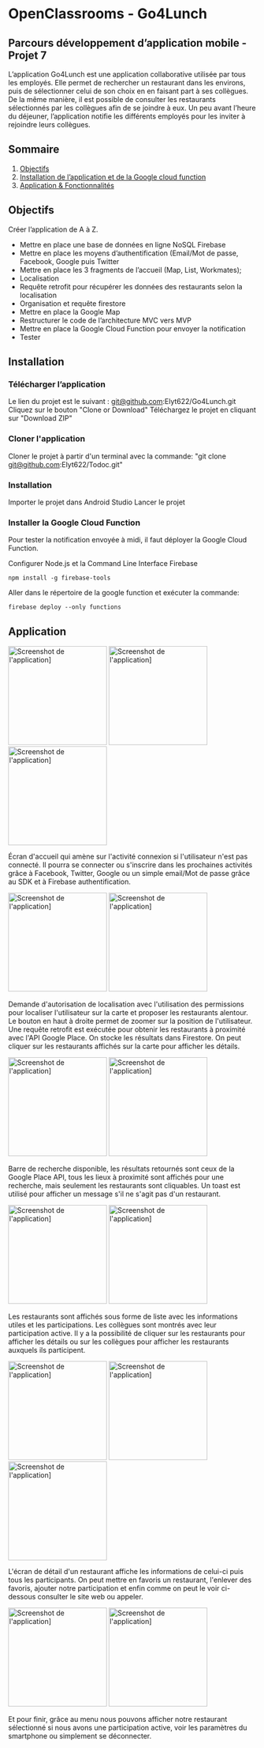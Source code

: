 # OpenClassrooms - Go4Lunch

## Parcours développement d’application mobile - Projet 7

L’application Go4Lunch est une application collaborative utilisée par tous les employés. Elle permet de rechercher un restaurant dans les environs, puis de sélectionner celui de son choix en en faisant part à ses collègues. De la même manière, il est possible de consulter les restaurants sélectionnés par les collègues afin de se joindre à eux. Un peu avant l’heure du déjeuner, l’application notifie les différents employés pour les inviter à rejoindre leurs collègues.

## Sommaire
1. [Objectifs](#objectifs)
2. [Installation de l’application et de la Google cloud function](#installation)
3. [Application & Fonctionnalités](#application)

## Objectifs
Créer l’application de A à Z.

- Mettre en place une base de données en ligne NoSQL Firebase
- Mettre en place les moyens d’authentification (Email/Mot de passe, Facebook, Google puis Twitter
- Mettre en place les 3 fragments de l’accueil (Map, List, Workmates);
- Localisation
- Requête retrofit pour récupérer les données des restaurants selon la localisation
- Organisation et requête firestore
- Mettre en place la Google Map
- Restructurer le code de l’architecture MVC vers MVP
- Mettre en place la Google Cloud Function pour envoyer la notification
- Tester

## Installation

### Télécharger l’application

Le lien du projet est le suivant : git@github.com:Elyt622/Go4Lunch.git
Cliquez sur le bouton "Clone or Download"
Téléchargez le projet en cliquant sur "Download ZIP"

### Cloner l'application
Cloner le projet à partir d'un terminal avec la commande: "git clone git@github.com:Elyt622/Todoc.git"

### Installation
Importer le projet dans Android Studio
Lancer le projet

### Installer la Google Cloud Function
Pour tester la notification envoyée à midi, il faut déployer la Google Cloud Function.

Configurer Node.js et la Command Line Interface Firebase

```
npm install -g firebase-tools
```

Aller dans le répertoire de la google function et exécuter la commande: 

```
firebase deploy --only functions
```

## Application
<img src="images/1.jpg" alt="Screenshot de l'application]" width="200"/> <img src="images/2.jpg" alt="Screenshot de l'application]" width="200"/> <img src="images/3.jpg" alt="Screenshot de l'application]" width="200"/>

Écran d'accueil qui amène sur l'activité connexion si l'utilisateur n'est pas connecté. Il pourra se connecter ou s'inscrire dans les prochaines activités grâce à Facebook, Twitter, Google ou un simple email/Mot de passe grâce au SDK et à Firebase authentification.

<img src="images/4.jpg" alt="Screenshot de l'application]" width="200"/> <img src="images/5.jpg" alt="Screenshot de l'application]" width="200"/>

Demande d'autorisation de localisation avec l'utilisation des permissions pour localiser l'utilisateur sur la carte et proposer les restaurants alentour. Le bouton en haut à droite permet de zoomer sur la position de l'utilisateur. Une requête retrofit est exécutée pour obtenir les restaurants à proximité avec l'API Google Place. On stocke les résultats dans Firestore. On peut cliquer sur les restaurants affichés sur la carte pour afficher les détails. 

<img src="images/6.jpg" alt="Screenshot de l'application]" width="200"/> <img src="images/7.jpg" alt="Screenshot de l'application]" width="200"/>

Barre de recherche disponible, les résultats retournés sont ceux de la Google Place API, tous les lieux à proximité sont affichés pour une recherche, mais seulement les restaurants sont cliquables. Un toast est utilisé pour afficher un message s'il ne s'agit pas d'un restaurant.

<img src="images/8.jpg" alt="Screenshot de l'application]" width="200"/> <img src="images/9.jpg" alt="Screenshot de l'application]" width="200"/>

Les restaurants sont affichés sous forme de liste avec les informations utiles et les participations. Les collègues sont montrés avec leur participation active. Il y a la possibilité de cliquer sur les restaurants pour afficher les détails ou sur les collègues pour afficher les restaurants auxquels ils participent.
 
<img src="images/10.jpg" alt="Screenshot de l'application]" width="200"/> <img src="images/11.jpg" alt="Screenshot de l'application]" width="200"/> <img src="images/12.jpg" alt="Screenshot de l'application]" width="200"/>

L'écran de détail d'un restaurant affiche les informations de celui-ci puis tous les participants. On peut mettre en favoris un restaurant, l'enlever des favoris, ajouter notre participation et enfin comme on peut le voir ci-dessous consulter le site web ou appeler.

<img src="images/13.jpg" alt="Screenshot de l'application]" width="200"/> <img src="images/14.jpg" alt="Screenshot de l'application]" width="200"/>

Et pour finir, grâce au menu nous pouvons afficher notre restaurant sélectionné si nous avons une participation active, voir les paramètres du smartphone ou simplement se déconnecter. 

